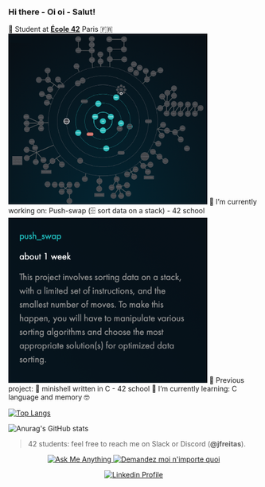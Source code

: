 ### Hi there - Oi oi - Salut! 

🥖 Student at [**École 42**](https://www.42.fr) Paris 🇫🇷
<img src="https://github.com/joycemacksuele/joycemacksuele/blob/main/pic_srcs/holygraph42.png" width=400 >
🥑 I’m currently working on: Push-swap (🗄 sort data on a stack) - 42 school
<img src="https://github.com/joycemacksuele/joycemacksuele/blob/main/pic_srcs/pushswap42.png" width=400 >
🧅 Previous project: 🐚 minishell written in C - 42 school
🍉 I’m currently learning: C language and memory 🤓



[![Top Langs](https://github-readme-stats.vercel.app/api/top-langs/?username=joycemacksuele)](https://github.com/anuraghazra/github-readme-stats)


![Anurag's GitHub stats](https://github-readme-stats.vercel.app/api?username=joycemacksuele&show_icons=true&theme=gotham&count_private=true&show_icons=true&hide_border=on&bg_color=f8f8f8&title_color=blue&text_color=383838&icon_color=blue)


> 42 students: feel free to reach me on Slack or Discord (**@jfreitas**).

<p align="center">
	<a href="mailto:jfreitas@student.42.fr">
		<img alt="Ask Me Anything" src="https://img.shields.io/badge/-Ask_me_anything-lightgray?style=flat&logo=Gmail&logoColor=383838&link=mailto:jfreitas@student.42.fr" />
	</a>
	<a href="mailto:jfreitas@student.42.fr">
		<img alt="Demandez moi n'importe quoi" src="https://img.shields.io/badge/-Demandez_moi_n'%20importe_quoi-lightgray?style=flat&logo=Gmail&logoColor=383838&link=mailto:jfreitas@student.42.fr" />
	</a>
	
</p>

<p align="center">
	<a href="https://www.linkedin.com/in/joycemacksuele/">
		<img alt="Linkedin Profile" src="https://img.shields.io/badge/-Linkedin_Profile-0072b1?style=flat&logo=Linkedin&logoColor=383838&link=https://www.linkedin.com/in/joycemacksuele/" />
	</a>
</p>
